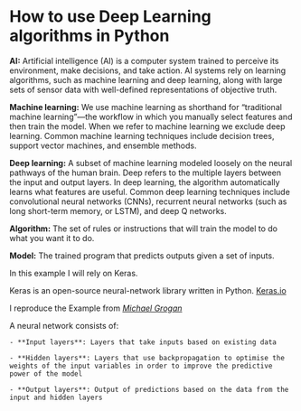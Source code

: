 # How to use Deep Learning algorithms in Python
**AI:** Artificial intelligence (AI) is a computer system trained to perceive its environment, make decisions, and take action. AI systems rely on learning algorithms, such as machine learning and deep learning, along with large sets of sensor data with well-defined representations of objective truth.

**Machine learning:** We use machine learning as shorthand for “traditional machine learning”—the workflow in which you manually select features and then train the model. When we refer to machine learning we exclude deep learning. Common machine learning techniques include decision trees, support vector machines, and ensemble methods.

**Deep learning:** A subset of machine learning modeled loosely on the neural pathways of the human brain. Deep refers to the multiple layers between the input and output layers. In deep learning, the algorithm automatically learns what features are useful. Common deep learning techniques include convolutional neural networks (CNNs), recurrent neural networks (such as long short-term memory, or LSTM), and deep Q networks.

**Algorithm:** The set of rules or instructions that will train the model to do what you want it to do.

**Model:** The trained program that predicts outputs given a set of inputs.

In this example I will rely on Keras. 

Keras is an open-source neural-network library written in Python.
[Keras.io](https://keras.io/) 
    
I reproduce the Example from [*Michael Grogan*](https://datascienceplus.com/keras-regression-based-neural-networks/)

A neural network consists of: 

    - **Input layers**: Layers that take inputs based on existing data
    
    - **Hidden layers**: Layers that use backpropagation to optimise the weights of the input variables in order to improve the predictive power of the model
    
    - **Output layers**: Output of predictions based on the data from the input and hidden layers


